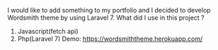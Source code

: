 I would like to add something to my portfolio and I decided to develop Wordsmith theme by using Laravel 7.
What did I use in this project ?
1. Javascript(fetch api)
2. Php(Laravel 7)
Demo:
https://wordsmiththeme.herokuapp.com/
